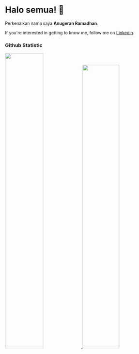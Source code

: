 # Halo semua! 👋

Perkenalkan nama saya **Anugerah Ramadhan**.

If you're interested in getting to know me, follow me on [Linkedin](https://id.linkedin.com/in/anugerah-r).

### Github Statistic
<p align="left">
<a href="https://github.com/Parad0x404">
  <img width="50%" src="https://github-readme-stats-eight-theta.vercel.app/api?username=parad0x404&show_icons=true&theme=radical&include_all_commits=true&count_private=true"/>
  <img width="49%" src="https://github-readme-stats-eight-theta.vercel.app/api/top-langs/?username=parad0x404&layout=compact&langs_count=8&theme=radical"/>
</a>
</p>

<!--
**Parad0x404/Parad0x404** is a ✨ _special_ ✨ repository because its `README.md` (this file) appears on your GitHub profile.

Here are some ideas to get you started:

- 🔭 I’m currently working on ...
- 🌱 I’m currently learning ...
- 👯 I’m looking to collaborate on ...
- 🤔 I’m looking for help with ...
- 💬 Ask me about ...
- 📫 How to reach me: ...
- 😄 Pronouns: ...
- ⚡ Fun fact: ...
-->
